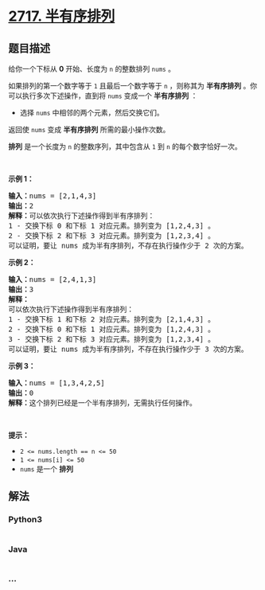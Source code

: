 # [2717. 半有序排列](https://leetcode-cn.com/problems/semi-ordered-permutation)



## 题目描述

<!-- 这里写题目描述 -->

<p>给你一个下标从 <strong>0</strong> 开始、长度为 <code>n</code> 的整数排列 <code>nums</code> 。</p>

<p>如果排列的第一个数字等于 <code>1</code> 且最后一个数字等于 <code>n</code> ，则称其为 <strong>半有序排列</strong> 。你可以执行多次下述操作，直到将 <code>nums</code> 变成一个 <strong>半有序排列</strong> ：</p>

<ul>
	<li>选择 <code>nums</code> 中相邻的两个元素，然后交换它们。</li>
</ul>

<p>返回使 <code>nums</code> 变成 <strong>半有序排列</strong> 所需的最小操作次数。</p>

<p><strong>排列</strong> 是一个长度为 <code>n</code> 的整数序列，其中包含从 <code>1</code> 到 <code>n</code> 的每个数字恰好一次。</p>

<p>&nbsp;</p>

<p><strong>示例 1：</strong></p>

<pre>
<strong>输入：</strong>nums = [2,1,4,3]
<strong>输出：</strong>2
<strong>解释：</strong>可以依次执行下述操作得到半有序排列：
1 - 交换下标 0 和下标 1 对应元素。排列变为 [1,2,4,3] 。
2 - 交换下标 2 和下标 3 对应元素。排列变为 [1,2,3,4] 。
可以证明，要让 nums 成为半有序排列，不存在执行操作少于 2 次的方案。</pre>

<p><strong>示例 2：</strong></p>

<pre>
<strong>输入：</strong>nums = [2,4,1,3]
<strong>输出：</strong>3
<strong>解释：
</strong>可以依次执行下述操作得到半有序排列：
1 - 交换下标 1 和下标 2 对应元素。排列变为 [2,1,4,3] 。
2 - 交换下标 0 和下标 1 对应元素。排列变为 [1,2,4,3] 。
3 - 交换下标 2 和下标 3 对应元素。排列变为 [1,2,3,4] 。
可以证明，要让 nums 成为半有序排列，不存在执行操作少于 3 次的方案。
</pre>

<p><strong>示例 3：</strong></p>

<pre>
<strong>输入：</strong>nums = [1,3,4,2,5]
<strong>输出：</strong>0
<strong>解释：</strong>这个排列已经是一个半有序排列，无需执行任何操作。
</pre>

<p>&nbsp;</p>

<p><strong>提示：</strong></p>

<ul>
	<li><code>2 &lt;= nums.length == n &lt;= 50</code></li>
	<li><code>1 &lt;= nums[i]&nbsp;&lt;= 50</code></li>
	<li><code>nums</code> 是一个 <strong>排列</strong></li>
</ul>


## 解法

<!-- 这里可写通用的实现逻辑 -->

<!-- tabs:start -->

### **Python3**

<!-- 这里可写当前语言的特殊实现逻辑 -->

```python

```

### **Java**

<!-- 这里可写当前语言的特殊实现逻辑 -->

```java

```

### **...**

```

```

<!-- tabs:end -->
